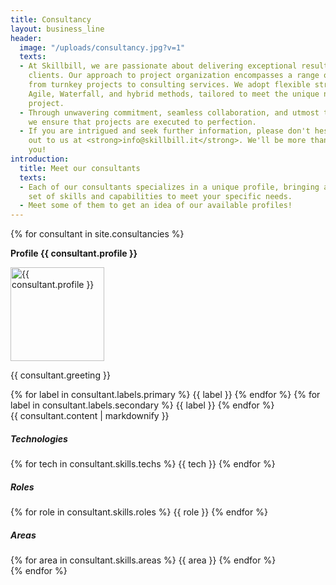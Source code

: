 ```yaml
---
title: Consultancy
layout: business_line
header:
  image: "/uploads/consultancy.jpg?v=1"
  texts:
  - At Skillbill, we are passionate about delivering exceptional results for our valued
    clients. Our approach to project organization encompasses a range of methodologies,
    from turnkey projects to consulting services. We adopt flexible strategies, including
    Agile, Waterfall, and hybrid methods, tailored to meet the unique needs of each
    project.
  - Through unwavering commitment, seamless collaboration, and utmost trustworthiness,
    we ensure that projects are executed to perfection.
  - If you are intrigued and seek further information, please don't hesitate to reach
    out to us at <strong>info@skillbill.it</strong>. We'll be more than happy to assist
    you!
introduction:
  title: Meet our consultants
  texts:
  - Each of our consultants specializes in a unique profile, bringing a comprehensive
    set of skills and capabilities to meet your specific needs.
  - Meet some of them to get an idea of our available profiles!
---
```


<link rel="stylesheet" href="./css/consultancy.css">
<!-- Consultants -->
<section id="consultants">
  {% for consultant in site.consultancies %}
  <div>
    <p>
      <strong class="rotated">
        Profile {{ consultant.profile }}
      </strong>
    </p>
    <div class="profile">
      <div class="person">
        <div class="header">
            <img
              src="{{ consultant.image }}"
              alt="{{ consultant.profile }}"
              loading="lazy"
              width="150"
              height="150"
            >
            <div>
              <!-- Greeting -->
              <p class="greeting">
                {{ consultant.greeting }}
              </p>
              <!-- Labels -->
              <div class="labels">
                {% for label in consultant.labels.primary %}
                  <span class="label label-accent">{{ label }}</span>
                {% endfor %}
                {% for label in consultant.labels.secondary %}
                  <span class="label">{{ label }}</span>
                {% endfor %}
              </div>
            </div>
          </div>
          <div class="body">
            {{ consultant.content | markdownify }}
          </div>
        </div>
        <div class="skills">
          <div>
            <h5>Technologies</h5>
            <div class="labels">
              {% for tech in consultant.skills.techs %}
                <span class="label label-secondary">{{ tech }}</span>
              {% endfor %}
            </div>
          </div>
          <div>
            <h5>Roles</h5>
            <div class="labels">
              {% for role in consultant.skills.roles %}
                <span class="label label-secondary">{{ role }}</span>
              {% endfor %}
            </div>
          </div>
          <div>
            <h5>Areas</h5>
            <div class="labels">
              {% for area in consultant.skills.areas %}
                <span class="label label-secondary">{{ area }}</span>
              {% endfor %}
            </div>
          </div>
        </div>
      </div>
  </div>
  {% endfor %}
</section>